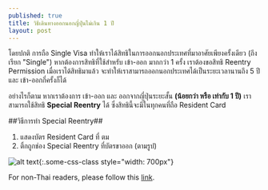 ```yaml
---
published: true
title: วิธีเดินทางออกนอกญี่ปุ่นไม่เกิน 1 ปี
layout: post
---
```

โดยปกติ การถือ Single Visa ทำให้เราได้สิทธิในการออกนอกประเทศที่มาอาศัยเพียงครั้งเดียว (ถึงเรียก "Single") หากต้องการสิทธิที่ใช้สำหรับ เข้า-ออก มากกว่า 1 ครั้ง เราต้องขอสิทธิ Reentry Permission เมื่อเราได้สิทธิมาแล้ว จะทำให้เราสามารถออกนอกประเทศได้เป็นระยะเวลานานถึง 5 ปี และ เข้า-ออกกี่ครั้งก็ได้

อย่างไรก็ตาม หากเราต้องการ เข้า-ออก และ ออกจากญี่ปุ่นระยะสั้น **(น้อยกว่า หรือ เท่ากับ 1 ปี)** เราสามารถใช้สิทธิ **Special Reentry** ได้ ซึ่งสิทธินี้จะมีในทุกคนที่ถือ Resident Card

##วิธีการทำ Special Reentry##

1. แสดงบัตร Resident Card ที่ ตม
2. ติ้กถูกช่อง Special Reentry ที่บัตรขาออก (ตามรูป)

![alt text](http://www.immi-moj.go.jp/newimmiact_1/en/image/ed_en.jpg "Special Reentry Example"){:.some-css-class style="width: 700px"}

For non-Thai readers, please follow this [link](http://www.immi-moj.go.jp/newimmiact_1/en/point_3-4.html).
